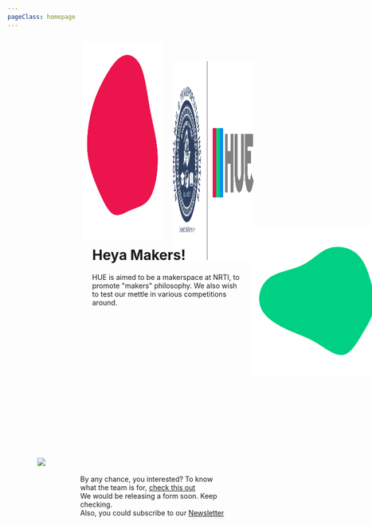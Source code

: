 ```yaml
---
pageClass: homepage
---
```


 <div class="hero grid-container-img">
 <!-- <img src="images/cover.jpg" style="width:100%;min-height:20vh;margin:0;height:40vh;"> -->
 <img class="blob" src="./images/red.svg" width=20px style="width:auto;min-height:10vh;margin:0;height:auto;max-height:30vh;">
 <img src="./images/comboLogo.png" style="width:auto;min-height:10vh;max-height:15vh;margin-top:40px;height:auto;">
 </div>

<div class="mainContent grid-container">
<div>
<h1>Heya Makers!</h1>
<div style="top:100px;width: 300px;">
<p>
HUE is aimed to be a makerspace at NRTI, to promote "makers" philosophy. 
We also wish to test our mettle in various competitions around. 

</p>
</div>

</div>
<div>
<img class="blob" src="./images/blob-shape.svg" width=300px>
</div>
</div>
</div>

<div class = "grid-container">
<div style="padding:50px;">
<img src="./images/team.gif" width="600px">
</div>
<div style="width: 300px;padding-top: 70px;"> 
<p>
By any chance, you interested? 
To know what the team is for, <a href="/hueloop/">check this out</a>
<br>
We would be releasing a form soon.
Keep checking. 
<br>
Also, you could subscribe to our <a href="http://eepurl.com/gXc91v">Newsletter</a></p>
</div>
</div>

<style>
.mainContent{
    margin: 4rem 10rem;
}

.grid-container {
  display: grid;
  grid-template: 350px / auto 480px;
  grid-gap: 20px;
  padding: 10px;
}

.grid-container > div {
  padding: 20px 0;
}

.grid-container-img{
  display: grid;
  grid-template: 270px / auto auto;
  grid-gap: 20px;
  padding: 10px;
  padding-left:150px;
}


@media only screen and (max-width: 600px) {
    .mainContent{
    margin:2rem 0;
}
    .grid-container {
  display: grid;
  grid-template: 150px / auto ;
  grid-gap: 0px;
  padding: 0px;
}

.grid-container > div {
  padding: 0 0;
  margin: 0;
}
.grid-container-img{
  display: grid;
  grid-template: 180px / auto;
  grid-gap: 20px;
  padding: 15%;
}
}
</style>



